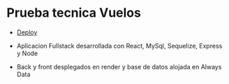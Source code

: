 # Prueba tecnica Vuelos

* [Deploy](https://vuelos-mern.onrender.com/ )

* Aplicacion Fullstack desarrollada con React, MySql, Sequelize, Express y Node
* Back y front desplegados en render y base de datos alojada en Always Data
